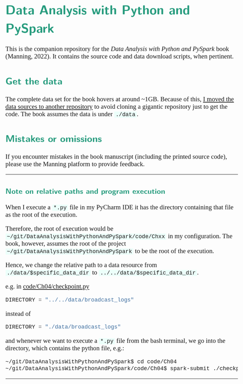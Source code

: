 <style>
body {
  font-family: "Gentium Basic", Cardo , "Linux Libertine o", "Palatino Linotype", Cambria, serif;
  font-size: 130% !important;
}
code {
	padding: 0 .25em;
	
	white-space: pre;
	font-family: "Tlwg mono", Consolas, "Liberation Mono", Menlo, Courier, monospace;
	
	background-color: #ECFFFA;
	//border: 1px solid #ccc;
	//border-radius: 3px;
}

kbd {
	display: inline-block;
	padding: 3px 5px;
	font-family: "Tlwg mono", Consolas, "Liberation Mono", Menlo, Courier, monospace;
	line-height: 10px;
	color: #555;
	vertical-align: middle;
	background-color: #ECFFFA;
	border: solid 1px #ccc;
	border-bottom-color: #bbb;
	border-radius: 3px;
	box-shadow: inset 0 -1px 0 #bbb;
}

h1,h2,h3,h4,h5 {
  color: #269B7D; 
  font-family: "fira sans", "Latin Modern Sans", Calibri, "Trebuchet MS", sans-serif;
}

</style>


# Data Analysis with Python and PySpark

This is the companion repository for the _Data Analysis with Python and PySpark_
book (Manning, 2022). It contains the source
code and data download scripts, when pertinent.

## Get the data

The complete data set for the book hovers at around ~1GB. Because of this, [I
moved the data sources to another repository](
https://github.com/jonesberg/DataAnalysisWithPythonAndPySpark-Data) to
avoid cloning a gigantic repository just to get the code. The book assumes the data is under
`./data`.

## Mistakes or omissions

If you encounter mistakes in the book manuscript (including the printed source
code), please use the Manning platform to provide feedback.

---
### Note on relative paths and program execution
When I execute a `*.py` file in my PyCharm IDE it has the directory containing that file as the root of the execution.

Therefore, the root of execution would be `~/git/DataAnalysisWithPythonAndPySpark/code/Chxx` in my configuration.
The book, however, assumes the root of the project `~/git/DataAnalysisWithPythonAndPySpark` to be the root of the
execution.

Hence, we change the relative path to a data resource from
`./data/$specific_data_dir` to `../../data/$specific_data_dir`.

e.g. in [code/Ch04/checkpoint.py](code/Ch04/checkpoint.py)
```python
DIRECTORY = "../../data/broadcast_logs"
```
instead of
```python
DIRECTORY = "./data/broadcast_logs"
```

and whenever we want to execute a `*.py` file from the bash terminal, we go into the directory, which contains the
python file, e.g.:
```bash
~/git/DataAnalysisWithPythonAndPySpark$ cd code/Ch04
~/git/DataAnalysisWithPythonAndPySpark/code/Ch04$ spark-submit ./checkpoint.py
```

---
